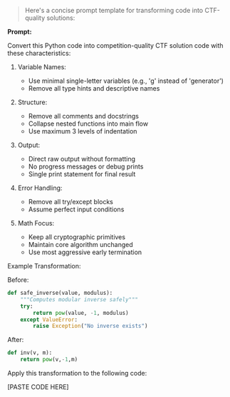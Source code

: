 > Here's a concise prompt template for transforming code into CTF-quality solutions:

**Prompt:**

Convert this Python code into competition-quality CTF solution code with these characteristics:

1. Variable Names:
   - Use minimal single-letter variables (e.g., 'g' instead of 'generator')
   - Remove all type hints and descriptive names

2. Structure:
   - Remove all comments and docstrings
   - Collapse nested functions into main flow
   - Use maximum 3 levels of indentation

3. Output:
   - Direct raw output without formatting
   - No progress messages or debug prints
   - Single print statement for final result

4. Error Handling:
   - Remove all try/except blocks
   - Assume perfect input conditions

5. Math Focus:
   - Keep all cryptographic primitives
   - Maintain core algorithm unchanged
   - Use most aggressive early termination

Example Transformation:

Before:

```python
def safe_inverse(value, modulus):
    """Computes modular inverse safely"""
    try:
        return pow(value, -1, modulus)
    except ValueError:
        raise Exception("No inverse exists")
```

After:

```python
def inv(v, m):
    return pow(v,-1,m)
```

Apply this transformation to the following code:

[PASTE CODE HERE]
